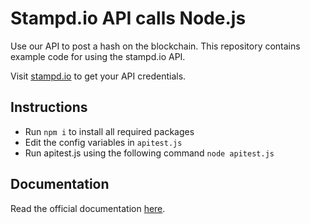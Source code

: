 # Stampd.io API calls Node.js

Use our API to post a hash on the blockchain. This repository contains example code for using the stampd.io API.

Visit [stampd.io](https;//stampd.io) to get your API credentials.

## Instructions

- Run `npm i` to install all required packages
- Edit the config variables in `apitest.js`
- Run apitest.js using the following command `node apitest.js`

## Documentation

Read the official documentation [here](https://stampd.io/#/api).